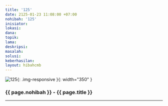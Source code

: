```yaml
---
title: '125'
date: 2125-01-23 11:08:00 +07:00
nohibah: '125'
inisiator: 
lokasi: 
dana: 
topik: 
lama: 
deskripsi: 
masalah: 
solusi: 
keberhasilan: 
layout: hibahcmb
---
```


![125](/static/img/hibahcmb/125.png){: .img-responsive }{: width="350" }

### {{ page.nohibah }} - {{ page.title }}

---
